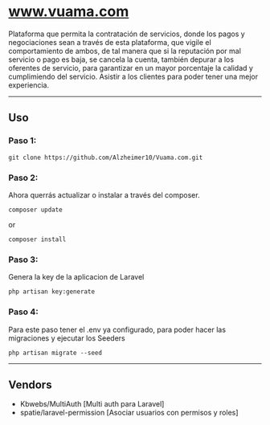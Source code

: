 # www.vuama.com
Plataforma que permita la contratación de servicios, donde los pagos y negociaciones sean a través de esta plataforma, que vigile el comportamiento de ambos, de tal manera que si la reputación por mal servicio o pago es baja, se cancela la cuenta, también depurar a los oferentes de servicio, para garantizar en un mayor porcentaje la calidad y cumplimiendo del servicio. Asistir a los clientes para poder tener una mejor experiencia.

---
## Uso

### Paso 1:
```
git clone https://github.com/Alzheimer10/Vuama.com.git
```
### Paso 2:
Ahora querrás actualizar o instalar a través del composer.
```
composer update
```
or
```
composer install
```
### Paso 3:
Genera la key de la aplicacion de Laravel
```
php artisan key:generate
```
### Paso 4:
Para este paso tener el .env ya configurado, para poder hacer las migraciones y ejecutar los Seeders
```
php artisan migrate --seed
```

---
## Vendors
- Kbwebs/MultiAuth [Multi auth para Laravel]
- spatie/laravel-permission [Asociar usuarios con permisos y roles]

